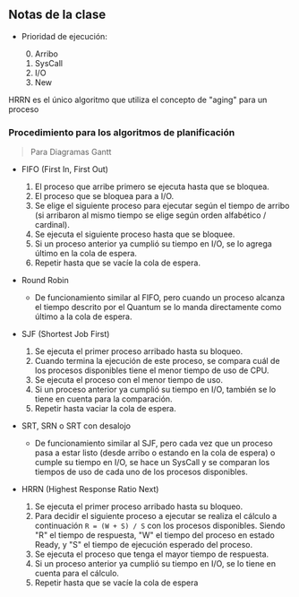 ## Notas de la clase
* Prioridad de ejecución: 

  0. Arribo
  1. SysCall
  2. I/O
  3. New

HRRN es el único algoritmo que utiliza el concepto de "aging" para un proceso

### Procedimiento para los algoritmos de planificación
> Para Diagramas Gantt
* FIFO (First In, First Out)
  1. El proceso que arribe primero se ejecuta hasta que se bloquea.
  2. El proceso que se bloquea para a I/O.
  3. Se elige el siguiente proceso para ejecutar según el tiempo de arribo (si arribaron al mismo tiempo se elige según orden alfabético / cardinal).
  4. Se ejecuta el siguiente proceso hasta que se bloquee.
  5. Si un proceso anterior ya cumplió su tiempo en I/O, se lo agrega último en la cola de espera.
  6. Repetir hasta que se vacíe la cola de espera.

* Round Robin
  * De funcionamiento similar al FIFO, pero cuando un proceso alcanza el tiempo descrito por el Quantum se lo manda directamente como último a la cola de espera.

* SJF (Shortest Job First)
  1. Se ejecuta el primer proceso arribado hasta su bloqueo.
  2. Cuando termina la ejecución de este proceso, se compara cuál de los procesos disponibles tiene el menor tiempo de uso de CPU.
  3. Se ejecuta el proceso con el menor tiempo de uso.
  4. Si un proceso anterior ya cumplió su tiempo en I/O, también se lo tiene en cuenta para la comparación.
  5. Repetir hasta vaciar la cola de espera.

* SRT, SRN o SRT con desalojo
  * De funcionamiento similar al SJF, pero cada vez que un proceso pasa a estar listo (desde arribo o estando en la cola de espera) o cumple su tiempo en I/O, se hace un SysCall y se comparan los tiempos de uso de cada uno de los procesos disponibles.

* HRRN (Highest Response Ratio Next)
  1. Se ejecuta el primer proceso arribado hasta su bloqueo.
  2. Para decidir el siguiente proceso a ejecutar se realiza el cálculo a continuación `R = (W + S) / S` con los procesos disponibles. Siendo "R" el tiempo de respuesta, "W" el tiempo del proceso en estado Ready, y "S" el tiempo de ejecución esperado del proceso.
  3. Se ejecuta el proceso que tenga el mayor tiempo de respuesta.
  4. Si un proceso anterior ya cumplió su tiempo en I/O, se lo tiene en cuenta para el cálculo.
  5. Repetir hasta que se vacíe la cola de espera